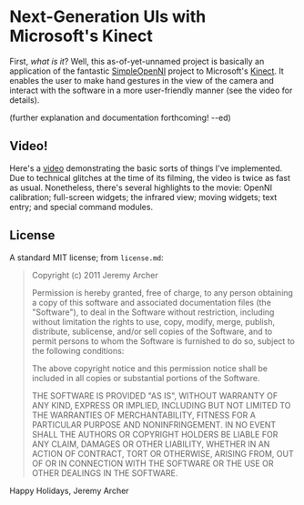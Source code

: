 Next-Generation UIs with Microsoft's Kinect
===========================================

First, _what is it_? Well, this as-of-yet-unnamed project is basically an application of the fantastic [SimpleOpenNI][simple-openni] project to Microsoft's [Kinect][kinect-site]. It enables the user to make hand gestures in the view of the camera and interact with the software in a more user-friendly manner (see the video for details).

[simple-openni]: http://code.google.com/p/simple-openni/
[kinect-site]: http://www.xbox.com/en-US/kinect

(further explanation and documentation forthcoming! --ed)

Video!
----------

Here's a [video][kinect-demo-video] demonstrating the basic sorts of things I've implemented. Due to technical glitches at the time of its filming, the video is twice as fast as usual. Nonetheless, there's several highlights to the movie: OpenNI calibration; full-screen widgets; the infrared view; moving widgets; text entry; and special command modules.

[kinect-demo-video]: http://vimeo.com/33249708

License
-------

A standard MIT license; from `license.md`:

> Copyright (c) 2011 Jeremy Archer
> 
> Permission is hereby granted, free of charge, to any person obtaining a copy
> of this software and associated documentation files (the "Software"), to deal
> in the Software without restriction, including without limitation the rights
> to use, copy, modify, merge, publish, distribute, sublicense, and/or sell
> copies of the Software, and to permit persons to whom the Software is
> furnished to do so, subject to the following conditions:
> 
> The above copyright notice and this permission notice shall be included in all
> copies or substantial portions of the Software.
> 
> THE SOFTWARE IS PROVIDED "AS IS", WITHOUT WARRANTY OF ANY KIND, EXPRESS OR
> IMPLIED, INCLUDING BUT NOT LIMITED TO THE WARRANTIES OF MERCHANTABILITY,
> FITNESS FOR A PARTICULAR PURPOSE AND NONINFRINGEMENT. IN NO EVENT SHALL THE
> AUTHORS OR COPYRIGHT HOLDERS BE LIABLE FOR ANY CLAIM, DAMAGES OR OTHER
> LIABILITY, WHETHER IN AN ACTION OF CONTRACT, TORT OR OTHERWISE, ARISING FROM,
> OUT OF OR IN CONNECTION WITH THE SOFTWARE OR THE USE OR OTHER DEALINGS IN THE
> SOFTWARE.

Happy Holidays,
Jeremy Archer
